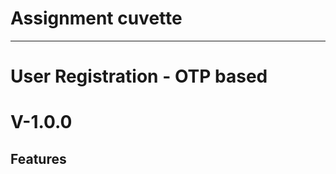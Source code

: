 #  Assignment cuvette
<hr> </hr>
<h1>User Registration - OTP based</h1>

# V-1.0.0
##
**Features**
-
